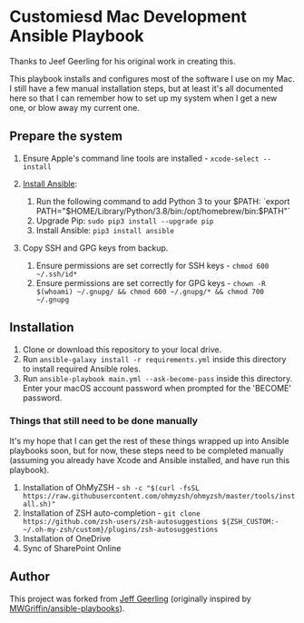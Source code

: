 # Customiesd Mac Development Ansible Playbook

Thanks to Jeef Geerling for his original work in creating this.

This playbook installs and configures most of the software I use on my Mac. I still have a few manual installation steps, but at least it's all documented here so that I can remember how to set up my system when I get a new one, or blow away my current one.

## Prepare the system

  1. Ensure Apple's command line tools are installed - `xcode-select --install`
  2. [Install Ansible](https://docs.ansible.com/ansible/latest/installation_guide/index.html):

     1. Run the following command to add Python 3 to your $PATH: `export PATH="$HOME/Library/Python/3.8/bin:/opt/homebrew/bin:$PATH"`
     2. Upgrade Pip: `sudo pip3 install --upgrade pip`
     3. Install Ansible: `pip3 install ansible`

  3. Copy SSH and GPG keys from backup.

     1. Ensure permissions are set correctly for SSH keys - `chmod 600 ~/.ssh/id*`
     2. Ensure permissions are set correctly for GPG keys - `chown -R $(whoami) ~/.gnupg/ && chmod 600 ~/.gnupg/* && chmod 700 ~/.gnupg`

## Installation

  1. Clone or download this repository to your local drive.
  2. Run `ansible-galaxy install -r requirements.yml` inside this directory to install required Ansible roles.
  3. Run `ansible-playbook main.yml --ask-become-pass` inside this directory. Enter your macOS account password when prompted for the 'BECOME' password.

### Things that still need to be done manually

It's my hope that I can get the rest of these things wrapped up into Ansible playbooks soon, but for now, these steps need to be completed manually (assuming you already have Xcode and Ansible installed, and have run this playbook).

  1. Installation of OhMyZSH - `sh -c "$(curl -fsSL https://raw.githubusercontent.com/ohmyzsh/ohmyzsh/master/tools/install.sh)"`
  2. Installation of ZSH auto-completion - `git clone https://github.com/zsh-users/zsh-autosuggestions ${ZSH_CUSTOM:-~/.oh-my-zsh/custom}/plugins/zsh-autosuggestions`
  3. Installation of OneDrive
  4. Sync of SharePoint Online

## Author

This project was forked from [Jeff Geerling](https://www.jeffgeerling.com/) (originally inspired by [MWGriffin/ansible-playbooks](https://github.com/MWGriffin/ansible-playbooks)).